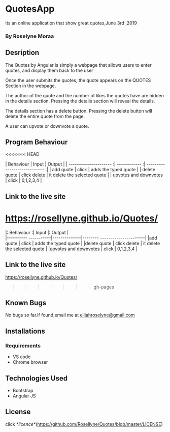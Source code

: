 # QuotesApp

Its an online application that show great quotes,June 3rd ,2019

### By Roselyne Moraa

## Desription

The Quotes by Angular is simply a webpage that allows users to enter quotes, and display them back to the user

Once the user submits the quotes, the quote appears on the QUOTES Section in the webpage.

The author of the quote and the number of likes the quotes have are hidden in the details section. Pressing the details section will reveal the details.

The details section has a delete button. Pressing the delete button will delete the entire quote from the page.

A user can upvote or downvote a quote.

## Program Behaviour
<<<<<<< HEAD

| Behaviour             | Input        | Output                       |
| --------------------- :| ------------ :| ---------------------------- :|
| add quote             | click        | adds the typed quote         |
| delete quote          | click delete | it delete the selected quote |
| upvotes and downvotes | click        | 0,1,2,3,4                    |

## Link to the live site
https://rosellyne.github.io/Quotes/
=======
|: Behaviour            :|  Input       |: Output                        |   
|---------- -----------|--------------|-------- ----------------------|
|add quote             | click        | adds the typed quote          |
|delete quote          | click delete | it delete the selected  quote |
|upvotes and downvotes |  click       | 0,1,2,3,4                     |

## Link to the live site
 https://rosellyne.github.io/Quotes/
>>>>>>> gh-pages
## Known Bugs

No bugs so far.if found,email me at elijahroselyne@gmail.com

## Installations

### Requirements

- VS code
- Chrome browser

## Technologies Used

- Bootstrap
- Angular JS

## License

click _*licence_*(https://github.com/Rosellyne/Quotes/blob/master/LICENSE)
